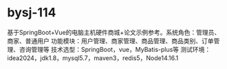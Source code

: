 # bysj-114
基于SpringBoot+Vue的电脑主机硬件商城+论文示例参考。系统角色：管理员、商家、普通用户 功能模块：用户管理、商家管理、商品管理、商品类别、订单管理、咨询管理等 技术选型：SpringBoot，vue，MyBatis-plus等 测试环境：idea2024，jdk1.8，mysql5.7，maven3，redis5，Node14.16.1
